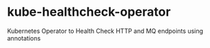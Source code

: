 # kube-healthcheck-operator
Kubernetes Operator to Health Check HTTP and MQ endpoints using annotations
